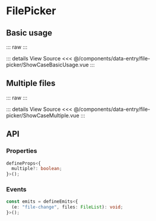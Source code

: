 <script setup lang="ts">
import ShowCaseBasicUsage from './ShowCaseBasicUsage.vue';
import ShowCaseMultiple from './ShowCaseMultiple.vue';
</script>

# FilePicker

## Basic usage

::: raw
<ShowCaseBasicUsage />
:::

::: details View Source
<<< @/components/data-entry/file-picker/ShowCaseBasicUsage.vue
:::

## Multiple files

::: raw
<ShowCaseMultiple />
:::

::: details View Source
<<< @/components/data-entry/file-picker/ShowCaseMultiple.vue
:::

## API

### Properties

```ts
defineProps<{
  multiple?: boolean;
}>();
```

### Events

```ts
const emits = defineEmits<{
  (e: "file-change", files: FileList): void;
}>();
```
